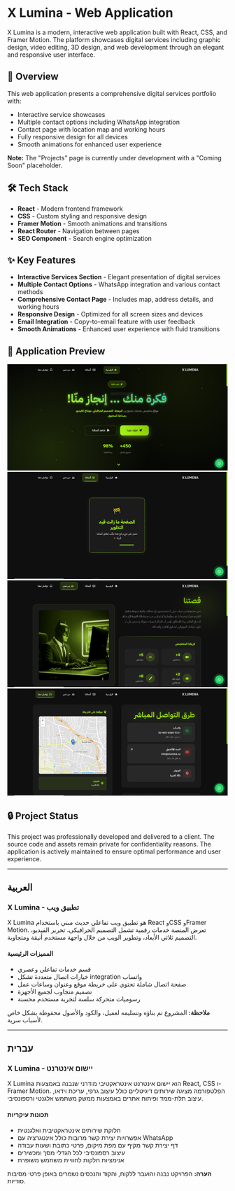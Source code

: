 # X Lumina - Web Application

X Lumina is a modern, interactive web application built with React, CSS, and Framer Motion. The platform showcases digital services including graphic design, video editing, 3D design, and web development through an elegant and responsive user interface.

## 🌟 Overview

This web application presents a comprehensive digital services portfolio with:
- Interactive service showcases
- Multiple contact options including WhatsApp integration
- Contact page with location map and working hours
- Fully responsive design for all devices
- Smooth animations for enhanced user experience

**Note:** The "Projects" page is currently under development with a "Coming Soon" placeholder.

## 🛠 Tech Stack

- **React** - Modern frontend framework
- **CSS** - Custom styling and responsive design
- **Framer Motion** - Smooth animations and transitions
- **React Router** - Navigation between pages
- **SEO Component** - Search engine optimization

## ✨ Key Features

- **Interactive Services Section** - Elegant presentation of digital services
- **Multiple Contact Options** - WhatsApp integration and various contact methods
- **Comprehensive Contact Page** - Includes map, address details, and working hours
- **Responsive Design** - Optimized for all screen sizes and devices
- **Email Integration** - Copy-to-email feature with user feedback
- **Smooth Animations** - Enhanced user experience with fluid transitions

## 📱 Application Preview

![Home](./images/Home.PNG)
![Project](./images/Project.PNG)
![About](./images/About.PNG)
![Contact](./images/Contact.PNG)

## 🔒 Project Status

This project was professionally developed and delivered to a client. The source code and assets remain private for confidentiality reasons. The application is actively maintained to ensure optimal performance and user experience.

---

## العربية

### X Lumina - تطبيق ويب

X Lumina هو تطبيق ويب تفاعلي حديث مبني باستخدام React وCSS وFramer Motion. تعرض المنصة خدمات رقمية تشمل التصميم الجرافيكي، تحرير الفيديو، التصميم ثلاثي الأبعاد، وتطوير الويب من خلال واجهة مستخدم أنيقة ومتجاوبة.

#### المميزات الرئيسية
- قسم خدمات تفاعلي وعصري
- خيارات اتصال متعددة تشكل integration واتساب
- صفحة اتصال شاملة تحتوي على خريطة موقع وعنوان وساعات عمل
- تصميم متجاوب لجميع الأجهزة
- رسوميات متحركة سلسة لتجربة مستخدم محسنة

**ملاحظة:** المشروع تم بناؤه وتسليمه لعميل، والكود والأصول محفوظة بشكل خاص لأسباب سرية.

---

## עברית

### X Lumina - יישום אינטרנט

X Lumina הוא יישום אינטרנט אינטראקטיבי מודרני שנבנה באמצעות React, CSS ו-Framer Motion. הפלטפורמה מציגה שירותים דיגיטליים כולל עיצוב גרפי, עריכת וידאו, עיצוב תלת-ממד ופיתוח אתרים באמצעות ממשק משתמש אלגנטי ורספונסיבי.

#### תכונות עיקריות
- חלוקת שירותים אינטראקטיבית ואלגנטית
- אפשרויות יצירת קשר מרובות כולל אינטגרציה עם WhatsApp
- דף יצירת קשר מקיף עם מפת מיקום, פרטי כתובת ושעות עבודה
- עיצוב רספונסיבי לכל הגדלי מסך ומכשירים
- אנימציות חלקות לחוויית משתמש משופרת

**הערה:** הפרויקט נבנה והועבר ללקוח, והקוד והנכסים נשמרים באופן פרטי מסיבות סודיות.
